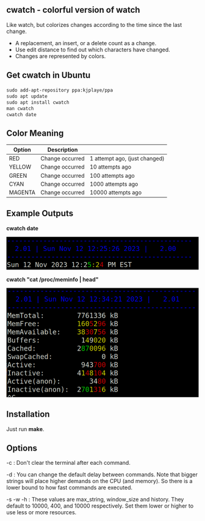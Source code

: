 cwatch - colorful version of watch
---

Like watch, but colorizes changes according to the time since the last change.  
   * A replacement, an insert, or a delete count as a change.  
   * Use edit distance to find out which characters have changed.  
   * Changes are represented by colors.

## Get cwatch in Ubuntu

    sudo add-apt-repository ppa:kjplaye/ppa
    sudo apt update
    sudo apt install cwatch
    man cwatch
    cwatch date

## Color Meaning

| Option | Description | |
| ------ | ----------- |---|
| RED    | Change occurred | 1 attempt ago, (just changed) |
| YELLOW    | Change occurred | 10 attempts ago |
| GREEN    | Change occurred | 100 attempts ago |
| CYAN   | Change occurred | 1000 attempts ago |
| MAGENTA | Change occurred | 10000 attempts ago |

## Example Outputs
**cwatch date**

![alt text](https://github.com/kjplaye/cwatch/blob/master/example_output_1.png?raw=true)

**cwatch "cat /proc/meminfo | head"**

![alt text](https://github.com/kjplaye/cwatch/blob/master/example_output_2.png?raw=true)

## Installation

Just run **make**.

## Options

-c : Don't clear the terminal after each command.

-d : You can change the default delay between commands.  Note that bigger strings will place higher demands on the CPU (and memory).  So there is a lower bound to how fast commands are executed.

-s -w -h : These values are max_string, window_size and history.  They default to 10000, 400, and 10000 respectively.  Set them lower or higher to use less or more resources.
